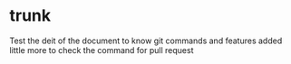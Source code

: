 # trunk
Test the deit of the document to know git commands and features
 added little more to check the command for pull request
